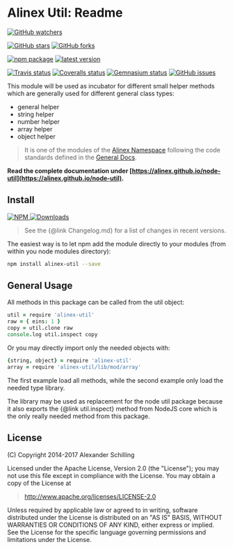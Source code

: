 Alinex Util: Readme
=================================================

[![GitHub watchers](
  https://img.shields.io/github/watchers/alinex/node-util.svg?style=social&label=Watch&maxAge=2592000)](
  https://github.com/alinex/node-util/subscription)
<!-- {.hidden-small} -->
[![GitHub stars](
  https://img.shields.io/github/stars/alinex/node-util.svg?style=social&label=Star&maxAge=2592000)](
  https://github.com/alinex/node-util)
[![GitHub forks](
  https://img.shields.io/github/forks/alinex/node-util.svg?style=social&label=Fork&maxAge=2592000)](
  https://github.com/alinex/node-util)
<!-- {.hidden-small} -->
<!-- {p:.right} -->

[![npm package](
  https://img.shields.io/npm/v/alinex-util.svg?maxAge=2592000&label=latest%20version)](
  https://www.npmjs.com/package/alinex-util)
[![latest version](
  https://img.shields.io/npm/l/alinex-util.svg?maxAge=2592000)](
  #license)
<!-- {.hidden-small} -->
[![Travis status](
  https://img.shields.io/travis/alinex/node-util.svg?maxAge=2592000&label=develop)](
  https://travis-ci.org/alinex/node-util)
[![Coveralls status](
  https://img.shields.io/coveralls/alinex/node-util.svg?maxAge=2592000)](
  https://coveralls.io/r/alinex/node-util?branch=master)
[![Gemnasium status](
  https://img.shields.io/gemnasium/alinex/node-util.svg?maxAge=2592000)](
  https://gemnasium.com/alinex/node-util)
[![GitHub issues](
  https://img.shields.io/github/issues/alinex/node-util.svg?maxAge=2592000)](
  https://github.com/alinex/node-util/issues)
<!-- {.hidden-small} -->


This module will be used as incubator for different small helper methods which
are generally used for different general class types:

- general helper
- string helper
- number helper
- array helper
- object helper

> It is one of the modules of the [Alinex Namespace](http://alinex.github.io/code.html)
> following the code standards defined in the [General Docs](http://alinex.github.io/develop).

__Read the complete documentation under
[https://alinex.github.io/node-util](https://alinex.github.io/node-util).__
<!-- {p: .hidden} -->


Install
-------------------------------------------------

[![NPM](https://nodei.co/npm/alinex-util.png?downloads=true&downloadRank=true&stars=true)
 ![Downloads](https://nodei.co/npm-dl/alinex-util.png?months=9&height=3)
](https://www.npmjs.com/package/alinex-util)

> See the {@link Changelog.md} for a list of changes in recent versions.

The easiest way is to let npm add the module directly to your modules
(from within you node modules directory):

``` sh
npm install alinex-util --save
```


General Usage
-------------------------------------------------

All methods in this package can be called from the util object:

``` coffee
util = require 'alinex-util'
raw = { eins: 1 }
copy = util.clone raw
console.log util.inspect copy
```

Or you may directly import only the needed objects with:

``` coffee
{string, object} = require 'alinex-util'
array = require 'alinex-util/lib/mod/array'
```

The first example load all methods, while the second example
only load the needed type library.

The library may be used as replacement for the node util package because it also
exports the {@link util.inspect} method from NodeJS core which is the only really
needed method from this package.


License
-------------------------------------------------

(C) Copyright 2014-2017 Alexander Schilling

Licensed under the Apache License, Version 2.0 (the "License");
you may not use this file except in compliance with the License.
You may obtain a copy of the License at

>  <http://www.apache.org/licenses/LICENSE-2.0>

Unless required by applicable law or agreed to in writing, software
distributed under the License is distributed on an "AS IS" BASIS,
WITHOUT WARRANTIES OR CONDITIONS OF ANY KIND, either express or implied.
See the License for the specific language governing permissions and
limitations under the License.
